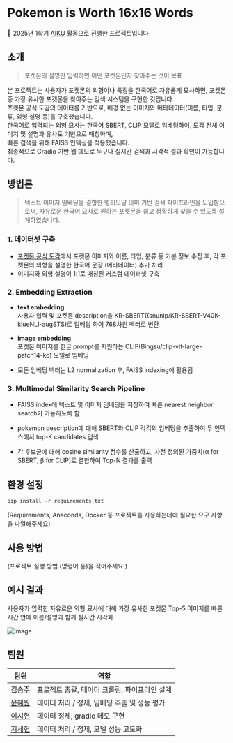 # Pokemon is Worth 16x16 Words

📢 2025년 1학기 [AIKU](https://github.com/AIKU-Official) 활동으로 진행한 프로젝트입니다

## 소개
> 포켓몬의 설명만 입력하면 어떤 포켓몬인지 찾아주는 것이 목표

본 프로젝트는 사용자가 포켓몬의 외형이나 특징을 한국어로 자유롭게 묘사하면, 포켓몬 중 가장 유사한 포켓몬을 찾아주는 검색 시스템을 구현한 것입니다.  
포켓몬 공식 도감의 데이터를 기반으로, 배경 없는 이미지와 메타데이터(이름, 타입, 분류, 외형 설명 등)를 구축했습니다.  
한국어로 입력되는 외형 묘사는 한국어 SBERT, CLIP 모델로 임베딩하여, 도감 전체 이미지 및 설명과 유사도 기반으로 매칭하며,  
빠른 검색을 위해 FAISS 인덱싱을 적용했습니다.    
최종적으로 Gradio 기반 웹 데모로 누구나 실시간 검색과 시각적 결과 확인이 가능합니다.  

## 방법론
> 텍스트·이미지 임베딩을 결합한 멀티모달 의미 기반 검색 파이프라인을 도입함으로써,
> 자유로운 한국어 묘사로 원하는 포켓몬을 쉽고 정확하게 찾을 수 있도록 설계하였습니다.

### 1. 데이터셋 구축
- [포켓몬 공식 도감](https://pokemonkorea.co.kr/pokedex)에서 포켓몬 이미지와 이름, 타입, 분류 등 기본 정보 수집 후,
  각 포켓몬의 외형을 설명한 한국어 문장 (메타데이터) 추가 처리
- 이미지와 외형 설명이 1:1로 매칭된 커스텀 데이터셋 구축

### 2. Embedding Extraction
- **text embedding**  
  사용자 입력 및 포켓몬 description을 KR-SBERT((snunlp/KR-SBERT-V40K-klueNLI-augSTS)로 임베딩 하여 768차원 벡터로 변환
    
- **image embedding**  
  포켓몬 이미지를 한글 prompt를 지원하는 CLIP(Bingsu/clip-vit-large-patch14-ko) 모델로 임베딩
    
- 모든 임베딩 벡터는 L2 normalization 후, FAISS indexing에 활용됨

### 3. Multimodal Similarity Search Pipeline
- FAISS index에 텍스트 및 이미지 임베딩을 저장하여 빠른 nearest neighbor search가 가능하도록 함
    
- pokemon description에 대해 SBERT와 CLIP 각각의 임베딩을 추출하여 두 인덱스에서 top-K candidates 검색
    
- 각 후보군에 대해 cosine similarity 점수를 산출하고, 사전 정의된 가중치(α for SBERT, β for CLIP)로 결합하여 Top-N 결과를 출력
    

## 환경 설정
```
pip install -r requirements.txt
```

(Requirements, Anaconda, Docker 등 프로젝트를 사용하는데에 필요한 요구 사항을 나열해주세요)

## 사용 방법

(프로젝트 실행 방법 (명령어 등)을 적어주세요.)

## 예시 결과
사용자가 입력한 자유로운 외형 묘사에 대해 가장 유사한 포켓몬 Top-5 이미지를 빠른 시간 안에 이름/설명과 함께 실시간 시각화

![image](https://github.com/user-attachments/assets/504553bd-316b-4bf4-8489-18be52ca019c)

## 팀원

  | 팀원                            | 역할                                       |
| ----------------------------- | ---------------------------------------- |
| [김승주](https://github.com/topsecretjuju) |    프로젝트 총괄, 데이터 크롤링, 파이프라인 설계    |
| [윤혜원](https://github.com/yoonewon)     |    데이터 처리 / 정제, 임베딩 추출 및 성능 평가     |
| [이시현](https://github.com/thissihyun)        |    데이터 정제, gradio 데모 구현    |
| [지세현](https://github.com/sehyeonji321)        |    데이터 처리 / 정제, 모델 성능 고도화   |
